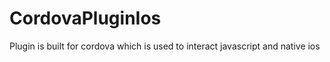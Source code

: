 CordovaPluginIos
================

Plugin is built for cordova which is used to interact javascript and native ios 

